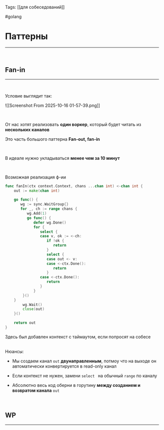 Tags: [[для собеседований]]

#golang 



# Паттерны
---

&emsp;
## Fan-in
---
&emsp;

Условие выглядит так:

![[Screenshot From 2025-10-16 01-57-39.png]]

&emsp;

От нас хотят реализовать **один воркер**, который будет читать из **нескольких каналов**

Это часть большого паттерна **Fan-out, fan-in**

&emsp;

В идеале нужно укладываться **менее чем за 10 минут**

&emsp;

Возможная реализация ф-ии

```go
func fanIn(ctx context.Context, chans ...chan int) <-chan int {  
	out := make(chan int)  
  
	go func() {  
	   wg := sync.WaitGroup{}  
	   for _, ch := range chans {  
		  wg.Add(1)  
		  go func() {  
			 defer wg.Done()  
			 for {  
				select {  
				case v, ok := <-ch:  
				   if !ok {  
					  return  
				   }  
				   select {  
				   case out <- v:  
				   case <-ctx.Done():  
					  return  
				   }  
				case <-ctx.Done():  
				   return  
				}  
			 }          
		}()       
	}       
		wg.Wait()  
		close(out)  
	}()  
	
	return out  
}
```

Здесь был добавлен контекст с таймаутом, если попросят на собесе
 
 
&emsp;

Нюансы:

- Мы создаем канал `out` **двунаправленным**, потмоу что на выходе он автоматически конвертируется в read-only канал

- Если контекст не нужен, замени `select ` на обычный `range` по каналу
  
- Абсолютно весь код оберни в горутину **между созданием и возвратом канала** `out`

&emsp;
## WP
---

&emsp;


